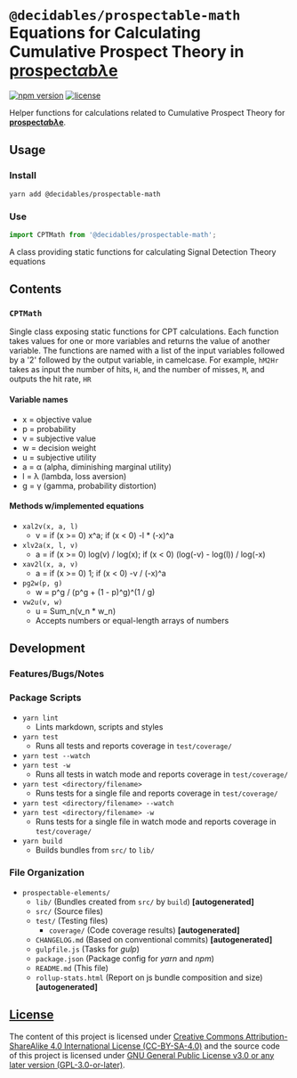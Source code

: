 <!--lint ignore first-heading-level  maximum-heading-length-->

# **`@decidables/prospectable-math`**<br>Equations for Calculating Cumulative Prospect Theory in [<b>prospect<i>α</i>b<i>λ</i>e</b>](https://decidables.github.io/prospectable)

[![npm version](https://img.shields.io/npm/v/@decidables/prospectable-math?logo=npm)](https://www.npmjs.com/package/@decidables/prospectable-math)
[![license](https://img.shields.io/npm/l/@decidables/prospectable-math?color=informational)](https://github.com/decidables/decidables/blob/main/LICENSE.md)

Helper functions for calculations related to Cumulative Prospect Theory for
[<b>prospect<i>α</i>b<i>λ</i>e</b>](https://decidables.github.io/prospectable).

## Usage

### Install

```shell
yarn add @decidables/prospectable-math
```

### Use

```javascript
import CPTMath from '@decidables/prospectable-math';
```

A class providing static functions for calculating Signal Detection Theory equations

## Contents

### `CPTMath`

Single class exposing static functions for CPT calculations. Each function takes values for one or
more variables and returns the value of another variable. The functions are named with a list of the
input variables followed by a '2' followed by the output variable, in camelcase. For example,
`hM2Hr` takes as input the number of hits, `H`, and the number of misses, `M`, and outputs the hit
rate, `HR`

#### Variable names

- x = objective value
- p = probability
- v = subjective value
- w = decision weight
- u = subjective utility
- a = α (alpha, diminishing marginal utility)
- l = λ (lambda, loss aversion)
- g = γ (gamma, probability distortion)

#### Methods w/implemented equations

- `xal2v(x, a, l)`
  - v = if (x >= 0) x^a; if (x < 0) -l * (-x)^a
- `xlv2a(x, l, v)`
  - a = if (x >= 0) log(v) / log(x); if (x < 0) (log(-v) - log(l)) / log(-x)
- `xav2l(x, a, v)`
  - a = if (x >= 0) 1; if (x < 0) -v / (-x)^a
- `pg2w(p, g)`
  - w = p^g / (p^g + (1 - p)^g)^(1 / g)
- `vw2u(v, w)`
  - u = Sum_n(v_n * w_n)
  - Accepts numbers or equal-length arrays of numbers

## Development

### Features/Bugs/Notes

### Package Scripts

- `yarn lint`
  - Lints markdown, scripts and styles
- `yarn test`
  - Runs all tests and reports coverage in `test/coverage/`
- `yarn test --watch`
- `yarn test -w`
  - Runs all tests in watch mode and reports coverage in `test/coverage/`
- `yarn test <directory/filename>`
  - Runs tests for a single file and reports coverage in `test/coverage/`
- `yarn test <directory/filename> --watch`
- `yarn test <directory/filename> -w`
  - Runs tests for a single file in watch mode and reports coverage in `test/coverage/`
- `yarn build`
  - Builds bundles from `src/` to `lib/`

### File Organization

- `prospectable-elements/`
  - `lib/` (Bundles created from `src/` by `build`) **\[autogenerated\]**
  - `src/` (Source files)
  - `test/` (Testing files)
    - `coverage/` (Code coverage results) **\[autogenerated\]**
  - `CHANGELOG.md` (Based on conventional commits) **\[autogenerated\]**
  - `gulpfile.js` (Tasks for *gulp*)
  - `package.json` (Package config for *yarn* and *npm*)
  - `README.md` (This file)
  - `rollup-stats.html` (Report on js bundle composition and size) **\[autogenerated\]**

## [License](https://github.com/decidables/decidables/blob/main/LICENSE.md)

The content of this project is licensed under [Creative Commons Attribution-ShareAlike 4.0
International License (CC-BY-SA-4.0)](https://creativecommons.org/licenses/by-sa/4.0/) and the
source code of this project is licensed under [GNU General Public License v3.0 or any later version
(GPL-3.0-or-later)](https://www.gnu.org/licenses/gpl-3.0.html).
